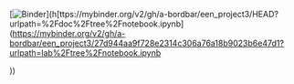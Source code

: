 [![Binder](https://mybinder.org/badge_logo.svg)](h[ttps://mybinder.org/v2/gh/a-bordbar/een_project3/HEAD?urlpath=%2Fdoc%2Ftree%2Fnotebook.ipynb](https://mybinder.org/v2/gh/a-bordbar/een_project3/27d944aa9f728e2314c306a76a18b9023b6e47d1?urlpath=lab%2Ftree%2Fnotebook.ipynb

))
